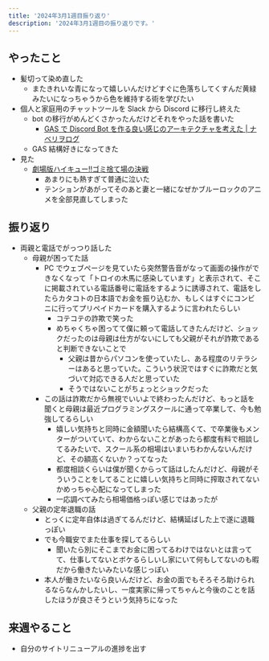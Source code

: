 ```yaml
---
title: '2024年3月1週目振り返り'
description: '2024年3月1週目の振り返りです。'
---
```


## やったこと

- 髪切って染め直した
  - またきれいな青になって嬉しいんだけどすぐに色落ちしてくすんだ黄緑みたいになっちゃうから色を維持する術を学びたい
- 個人と家庭用のチャットツールを Slack から Discord に移行し終えた
  - bot の移行がめんどくさかったんだけどそれをやった話を書いた
    - [GAS で Discord Bot を作る良い感じのアーキテクチャを考えた | ナベリヲログ](https://blog.nabeliwo.com/2024/03/gas-discord-bot/)
  - GAS 結構好きになってきた
- 見た
  - [劇場版ハイキュー!!ゴミ捨て場の決戦](https://haikyu.jp/movie/)
    - あまりにも熱すぎて普通に泣いた
    - テンションがあがってそのあと妻と一緒になぜかブルーロックのアニメを全部見直してしまった

## 振り返り

- 両親と電話でがっつり話した
  - 母親が困ってた話
    - PC でウェブページを見ていたら突然警告音がなって画面の操作ができなくなって「トロイの木馬に感染しています」と表示されて、そこに掲載されている電話番号に電話をするように誘導されて、電話をしたらカタコトの日本語でお金を振り込むか、もしくはすぐにコンビニに行ってプリペイドカードを購入するように言われたらしい
      - コテコテの詐欺で笑った
      - めちゃくちゃ困ってて僕に頼って電話してきたんだけど、ショックだったのは母親は仕方がないにしても父親がそれが詐欺であると判断できないことで
        - 父親は昔からパソコンを使っていたし、ある程度のリテラシーはあると思っていた。こういう状況ではすぐに詐欺だと気づいて対応できる人だと思っていた
        - そうではないことがちょっとショックだった
    - この話は詐欺だから無視でいいよで終わったんだけど、もっと話を聞くと母親は最近プログラミングスクールに通って卒業して、今も勉強してるらしい
      - 嬉しい気持ちと同時に金額聞いたら結構高くて、で卒業後もメンターがついていて、わからないことがあったら都度有料で相談してるみたいで、スクール系の相場はいまいちわかんないんだけど、その額高くないか？ってなった
      - 都度相談くらいは僕が聞くからって話はしたんだけど、母親がそういうことをしてることに嬉しい気持ちと同時に搾取されてないかめっちゃ心配になってしまった
      - 一応調べてみたら相場価格っぽい感じではあったが
  - 父親の定年退職の話
    - とっくに定年自体は過ぎてるんだけど、結構延ばした上で遂に退職っぽい
    - でも今職安でまた仕事を探してるらしい
      - 聞いたら別にそこまでお金に困ってるわけではないとは言ってて、仕事してないとボケるらしいし家にいて何もしてないのも暇だから働きたいみたいな感じっぽい
    - 本人が働きたいなら良いんだけど、お金の面でもそろそろ助けられるならなんかしたいし、一度実家に帰ってちゃんと今後のことを話したほうが良さそうという気持ちになった

## 来週やること

- 自分のサイトリニューアルの進捗を出す
